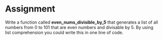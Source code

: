 # Assignment

Write a function called **even_nums_divisible_by_5** that generates a list of all numbers from 0 to 101 that are even numbers and divisable by 5. By using list comprehension you could write this in one line of code.

